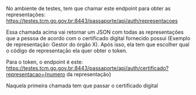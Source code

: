 No ambiente de testes, tem que chamar este endpoint para obter as representações: https://testes.tcm.go.gov.br:8443/passaporte/api/auth/representacoes

Essa chamada acima vai retornar um JSON com todas as representações que a pessoa de acordo com o certificado digital fornecido possui (Exemplo de representação: Gestor do órgão X). Após isso, ela tem que escolher qual o código de representação ela quer obter o token.

Para o token, o endpoint é este: 	https://testes.tcm.go.gov.br:8443/passaporte/api/auth/certificado?representacao={numero da representação}

Naquela primeira chamada tem que passar o certificado digital
